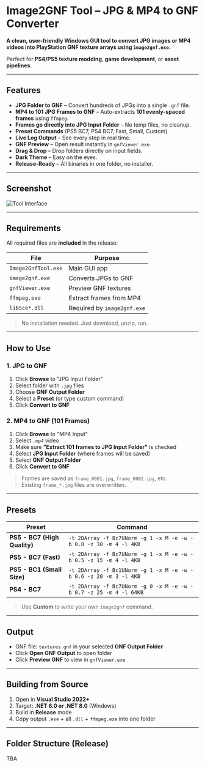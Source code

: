 # Image2GNF Tool – JPG & MP4 to GNF Converter

**A clean, user-friendly Windows GUI tool to convert JPG images or MP4 videos into PlayStation GNF texture arrays using `image2gnf.exe`.**

Perfect for **PS4/PS5 texture modding**, **game development**, or **asset pipelines**.

---

## Features

- **JPG Folder to GNF** – Convert hundreds of JPGs into a single `.gnf` file.
- **MP4 to 101 JPG Frames to GNF** – Auto-extracts **101 evenly-spaced frames** using `ffmpeg`.
- **Frames go directly into JPG Input Folder** – No temp files, no cleanup.
- **Preset Commands** (PS5 BC7, PS4 BC7, Fast, Small, Custom)
- **Live Log Output** – See every step in real time.
- **GNF Preview** – Open result instantly in `gnfViewer.exe`.
- **Drag & Drop** – Drop folders directly on input fields.
- **Dark Theme** – Easy on the eyes.
- **Release-Ready** – All binaries in one folder, no installer.

---

## Screenshot

![Tool Interface](<img width="1093" height="729" alt="Screenshot 2025-10-29 132356" src="https://github.com/user-attachments/assets/f76f79dd-b732-47c1-8229-e98a0d36977f" />)

---

## Requirements

All required files are **included** in the release:

| File | Purpose |
|------|--------|
| `Image2GnfTool.exe` | Main GUI app |
| `image2gnf.exe` | Converts JPGs to GNF |
| `gnfViewer.exe` | Preview GNF textures |
| `ffmpeg.exe` | Extract frames from MP4 |
| `libSce*.dll` | Required by `image2gnf.exe` |

> No installation needed. Just download, unzip, run.

---

## How to Use

### 1. **JPG to GNF**
1. Click **Browse** to "JPG Input Folder"
2. Select folder with `.jpg` files
3. Choose **GNF Output Folder**
4. Select a **Preset** (or type custom command)
5. Click **Convert to GNF**

### 2. **MP4 to GNF (101 Frames)**
1. Click **Browse** to "MP4 Input"
2. Select `.mp4` video
3. Make sure **"Extract 101 frames to JPG Input Folder"** is checked
4. Select **JPG Input Folder** (where frames will be saved)
5. Select **GNF Output Folder**
6. Click **Convert to GNF**

> Frames are saved as `frame_0001.jpg`, `frame_0002.jpg`, etc.  
> Existing `frame_*.jpg` files are overwritten.

---

## Presets

| Preset | Command |
|-------|--------|
| **PS5 - BC7 (High Quality)** | `-t 2DArray -f Bc7UNorm -g 1 -x M -e -w -b 0.8 -z 30 -m 4 -l 4KB` |
| **PS5 - BC7 (Fast)** | `-t 2DArray -f Bc7UNorm -g 1 -x M -e -w -b 0.5 -z 15 -m 4 -l 4KB` |
| **PS5 - BC1 (Small Size)** | `-t 2DArray -f Bc1UNorm -g 1 -x M -e -w -b 0.6 -z 20 -m 3 -l 4KB` |
| **PS4 - BC7** | `-t 2DArray -f Bc7UNorm -g 0 -x M -e -w -b 0.7 -z 25 -m 4 -l 64KB` |

> Use **Custom** to write your own `image2gnf` command.

---

## Output

- GNF file: `textures.gnf` in your selected **GNF Output Folder**
- Click **Open GNF Output** to open folder
- Click **Preview GNF** to view in `gnfViewer.exe`

---

## Building from Source

1. Open in **Visual Studio 2022+**
2. Target: **.NET 6.0 or .NET 8.0** (Windows)
3. Build in **Release** mode
4. Copy output `.exe` + all `.dll` + `ffmpeg.exe` into one folder

---

## Folder Structure (Release)

  TBA
